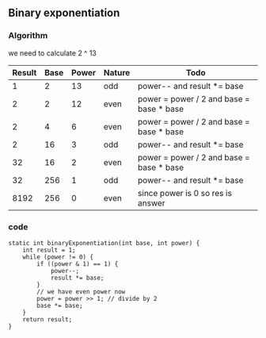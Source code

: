 ## Binary exponentiation

### Algorithm

we need to calculate 2 ^ 13

Result | Base | Power | Nature | Todo
-|-|-|-|-
1 | 2 | 13 | odd | power-- and result *= base
2 | 2 | 12 | even | power = power / 2 and base = base * base
2 | 4 | 6 | even | power = power / 2 and base = base * base
2 | 16 | 3 | odd | power-- and result *= base
32 | 16 | 2 | even | power = power / 2 and base = base * base
32 | 256 | 1 | odd | power-- and result *= base
8192 | 256 | 0 | even | since power is 0 so res is answer

### code

``` 
static int binaryExponentiation(int base, int power) {
    int result = 1;
    while (power != 0) {
        if ((power & 1) == 1) {
            power--;
            result *= base;
        }
        // we have even power now
        power = power >> 1; // divide by 2
        base *= base;
    }
    return result;
}
```